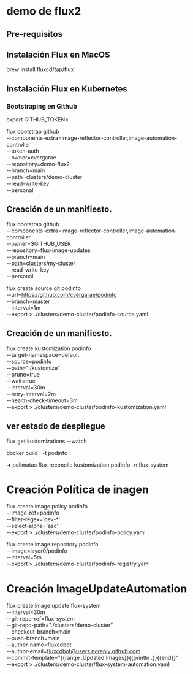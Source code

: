 # demo de flux2 

## Pre-requisitos

## Instalación Flux en MacOS

brew install fluxcd/tap/flux


## Instalación Flux en Kubernetes

### Bootstraping en Github

export GITHUB_TOKEN=<PAT-token>

flux bootstrap github \
  --components-extra=image-reflector-controller,image-automation-controller \
  --token-auth \
  --owner=cvergarae \
  --repository=demo-flux2 \
  --branch=main \
  --path=clusters/demo-cluster \
  --read-write-key \
  --personal

## Creación de un manifiesto.

flux bootstrap github \
  --components-extra=image-reflector-controller,image-automation-controller \
  --owner=$GITHUB_USER \
  --repository=flux-image-updates \
  --branch=main \
  --path=clusters/my-cluster \
  --read-write-key \
  --personal

flux create source git podinfo \
  --url=https://github.com/cvergarae/podinfo \
  --branch=master \
  --interval=1m \
  --export > ./clusters/demo-cluster/podinfo-source.yaml

## Creación de un manifiesto.

flux create kustomization podinfo \
  --target-namespace=default \
  --source=podinfo \
  --path="./kustomize" \
  --prune=true \
  --wait=true \
  --interval=30m \
  --retry-interval=2m \
  --health-check-timeout=3m \
  --export > ./clusters/demo-cluster/podinfo-kustomization.yaml

## ver estado de despliegue
flux get kustomizations --watch


docker build . -t podinfo  


➜  polimatas flux reconcile kustomization podinfo -n flux-system




# Creación Política de inagen

flux create image policy podinfo \
--image-ref=podinfo \
--filter-regex='dev-*' \
--select-alpha='asc' \
--export > ./clusters/demo-cluster/podinfo-policy.yaml



flux create image repository podinfo \
--image=layer0/podinfo \
--interval=5m \
--export > ./clusters/demo-cluster/podinfo-registry.yaml

# Creación ImageUpdateAutomation



flux create image update flux-system \
--interval=30m \
--git-repo-ref=flux-system \
--git-repo-path="./clusters/demo-cluster" \
--checkout-branch=main \
--push-branch=main \
--author-name=fluxcdbot \
--author-email=fluxcdbot@users.noreply.github.com \
--commit-template="{{range .Updated.Images}}{{println .}}{{end}}" \
--export > ./clusters/demo-cluster/flux-system-automation.yaml